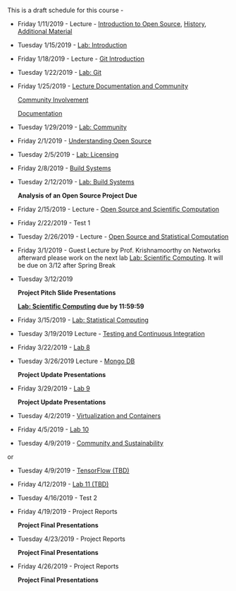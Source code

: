 This is a draft schedule for this course -

* Friday 1/11/2019 - Lecture - [Introduction to Open Source](../Modules/Introduction/Syllabus.pdf), [History](../Modules/Introduction/History.pdf), [Additional Material](../Modules/Introduction/Linux.pdf)

* Tuesday 1/15/2019 - [Lab: Introduction](../Modules/Introduction/Lab-Introduction.md)

* Friday 1/18/2019 - Lecture - [Git Introduction](../Modules/Git/README.Md)

* Tuesday 1/22/2019 - [Lab: Git](../Modules/Git/Lab-Git.md)

* Friday 1/25/2019 - [Lecture Documentation and Community](../Modules/DocumentationAndCommunity/Lecture-DocumentationAndCommunity.Md)

	[Community Involvement](../Modules/DocumentationAndCommunity/Community.html)

	[Documentation](../Modules/DocumentationAndCommunity/Documentation.html)

* Tuesday 1/29/2019 - [Lab: Community](Labs/Lab4.md)

* Friday 2/1/2019 - [Understanding Open Source](../Modules/Licensing/Licensing-S2017-RPI-PatrickMasson.pdf)

* Tuesday 2/5/2019 - [Lab: Licensing](../Modules/Licensing/Lab-Licensing.md)

* Friday 2/8/2019 - [Build Systems](../Modules/BuildSystems/BuildSystems.pdf)

* Tuesday 2/12/2019 - [Lab: Build Systems](../Modules/BuildSystems/Lab-BuildSystems.md)

	**Analysis of an Open Source Project Due**

* Friday 2/15/2019 - Lecture - [Open Source and Scientific Computation](../Modules/ScientificComputing/index.html)

* Friday 2/22/2019 - Test 1

* Tuesday 2/26/2019 - Lecture - [Open Source and Statistical Computation](../Modules/StatisticalComputing/index.html)

* Friday 3/1/2019 - Guest Lecture by Prof. Krishnamoorthy on Networks  afterward please work on the next lab [Lab: Scientific Computing](../Modules/ScientificComputing/Lab-ScientificComputing.md). It will be due on 3/12 after Spring Break

* Tuesday 3/12/2019

    **Project Pitch Slide Presentations**

    **[Lab: Scientific Computing](../Modules/ScientificComputing/Lab-ScientificComputing.md) due by 11:59:59**

* Friday 3/15/2019 - [Lab: Statistical Computing](../Modules/StatisticalComputing/Lab-StatisticalComputing.md)

* Tuesday 3/19/2019 Lecture - [Testing and Continuous Integration](../Modules/TestingAndCI/TestingAndCI.md)

* Friday 3/22/2019 - [Lab 8](../Modules/TestingAndCI/Lab-TestingAndCI.md)

* Tuesday 3/26/2019 Lecture - [Mongo DB](Lectures/MongoDB.pdf)

     **Project Update Presentations** 

* Friday 3/29/2019 - [Lab 9](Labs/Lab9.md)

     **Project Update Presentations** 

* Tuesday 4/2/2019 - [Virtualization and Containers](https://github.com/rcos/CSCI-4961-01-Summer-2018/tree/master/HTML_Lectures/Virtualization_Lecture)

* Friday 4/5/2019 - [Lab 10](Labs/Lab10-Docker.md)

* Tuesday 4/9/2019 - [Community and Sustainability](Lectures/CommunityandSustainability-3-1-2016.pdf)

or 

* Tuesday 4/9/2019 - [TensorFlow (TBD)]()

* Friday 4/12/2019 - [Lab 11 (TBD)]()

* Tuesday 4/16/2019 - Test 2

* Friday 4/19/2019 - Project Reports

	**Project Final Presentations**

* Tuesday 4/23/2019 - Project Reports

	**Project Final Presentations**

* Friday 4/26/2019 - Project Reports

	**Project Final Presentations**

 
